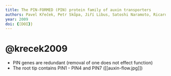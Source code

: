 ```yaml
---
title: The PIN-FORMED (PIN) protein family of auxin transporters
authors: Pavel Křeček, Petr Skůpa, Jiří Libus, Satoshi Naramoto, Ricardo Tejos, Jiří Friml, Eva Zažímalová
year: 2009
doi: {[DOI}}
---
```

# @krecek2009

- PIN genes are redundant (removal of one does not effect function)
- The root tip contains PIN1 - PIN4 and PIN7 ([[auxin-flow.jpg]])
